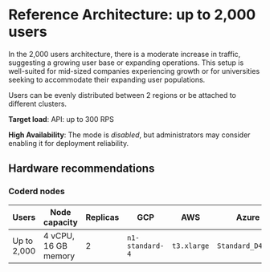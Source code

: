 # Reference Architecture: up to 2,000 users

In the 2,000 users architecture, there is a moderate increase in traffic,
suggesting a growing user base or expanding operations. This setup is
well-suited for mid-sized companies experiencing growth or for universities
seeking to accommodate their expanding user populations.

Users can be evenly distributed between 2 regions or be attached to different
clusters.

**Target load**: API: up to 300 RPS

**High Availability**: The mode is _disabled_, but administrators may consider
enabling it for deployment reliability.

## Hardware recommendations

### Coderd nodes

| Users       | Node capacity        | Replicas | GCP             | AWS         | Azure             |
| ----------- | -------------------- | -------- | --------------- | ----------- | ----------------- |
| Up to 2,000 | 4 vCPU, 16 GB memory | 2        | `n1-standard-4` | `t3.xlarge` | `Standard_D4s_v3` |
